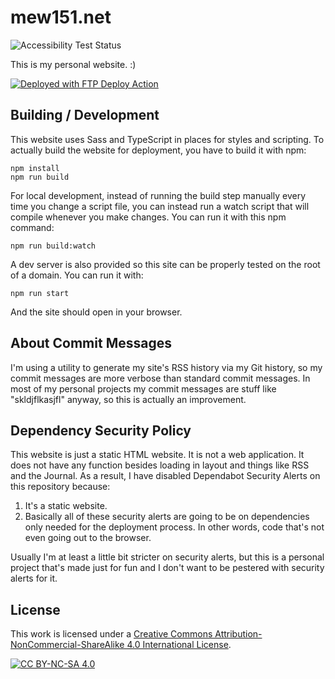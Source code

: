 # mew151.net

![Accessibility Test Status](https://github.com/meisekimiu/mew151.net/actions/workflows/test.yml/badge.svg)

This is my personal website. :)

[<img alt="Deployed with FTP Deploy Action" src="https://img.shields.io/badge/Deployed With-FTP DEPLOY ACTION-%3CCOLOR%3E?style=for-the-badge&color=0077b6">](https://github.com/SamKirkland/FTP-Deploy-Action)

## Building / Development

This website uses Sass and TypeScript in places for styles and scripting. To actually build the website for deployment, you have to build it with npm:

```
npm install
npm run build
```

For local development, instead of running the build step manually every time you change a script file, you can instead run a watch script that will compile whenever you make changes. You can run it with this npm command:

```
npm run build:watch
```

A dev server is also provided so this site can be properly tested on the root of a domain. You can run it with:

```
npm run start
```

And the site should open in your browser.

## About Commit Messages

I'm using a utility to generate my site's RSS history via my Git history, so my commit messages are more verbose than standard commit messages. In most of my personal projects my commit messages are stuff like "skldjflkasjfl" anyway, so this is actually an improvement.

## Dependency Security Policy

This website is just a static HTML website. It is not a web application. It does not have any function besides loading in layout and things like RSS and the Journal. As a result, I have disabled Dependabot Security Alerts on this repository because:

1. It's a static website.
2. Basically all of these security alerts are going to be on dependencies only needed for the deployment process. In other words, code that's not even going out to the browser.

Usually I'm at least a little bit stricter on security alerts, but this is a personal project that's made just for fun and I don't want to be pestered with security alerts for it.

## License

This work is licensed under a
[Creative Commons Attribution-NonCommercial-ShareAlike 4.0 International License][cc-by-nc-sa].

[![CC BY-NC-SA 4.0][cc-by-nc-sa-image]][cc-by-nc-sa]

[cc-by-nc-sa]: http://creativecommons.org/licenses/by-nc-sa/4.0/
[cc-by-nc-sa-image]: https://licensebuttons.net/l/by-nc-sa/4.0/88x31.png
[cc-by-nc-sa-shield]: https://img.shields.io/badge/License-CC%20BY--NC--SA%204.0-lightgrey.svg
